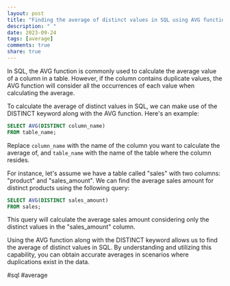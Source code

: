 ```yaml
---
layout: post
title: "Finding the average of distinct values in SQL using AVG function"
description: " "
date: 2023-09-24
tags: [average]
comments: true
share: true
---
```


In SQL, the AVG function is commonly used to calculate the average value of a column in a table. However, if the column contains duplicate values, the AVG function will consider all the occurrences of each value when calculating the average. 

To calculate the average of distinct values in SQL, we can make use of the DISTINCT keyword along with the AVG function. Here's an example:

```sql
SELECT AVG(DISTINCT column_name)
FROM table_name;
```
Replace `column_name` with the name of the column you want to calculate the average of, and `table_name` with the name of the table where the column resides.

For instance, let's assume we have a table called "sales" with two columns: "product" and "sales_amount". We can find the average sales amount for distinct products using the following query:

```sql
SELECT AVG(DISTINCT sales_amount)
FROM sales;
```

This query will calculate the average sales amount considering only the distinct values in the "sales_amount" column.

Using the AVG function along with the DISTINCT keyword allows us to find the average of distinct values in SQL. By understanding and utilizing this capability, you can obtain accurate averages in scenarios where duplications exist in the data.

#sql #average